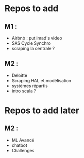 
# Repos to add

## M1 :
* Airbnb : put imad's video
* SAS Cycle Synchro
* scraping la centrale ?

## M2 :
* Deloitte
* Scraping HAL et modélisation
* systèmes répartis
* intro scala ?

# Repos to add later

## M2 :
* ML Avancé
* chatbot
* Challenges
